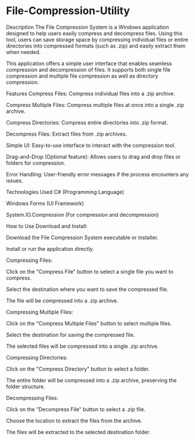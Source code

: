 # File-Compression-Utility
Description
The File Compression System is a Windows application designed to help users easily compress and decompress files. Using this tool, users can save storage space by compressing individual files or entire directories into compressed formats (such as .zip) and easily extract them when needed.

This application offers a simple user interface that enables seamless compression and decompression of files. It supports both single file compression and multiple file compression as well as directory compression.

Features
Compress Files: Compress individual files into a .zip archive.

Compress Multiple Files: Compress multiple files at once into a single .zip archive.

Compress Directories: Compress entire directories into .zip format.

Decompress Files: Extract files from .zip archives.

Simple UI: Easy-to-use interface to interact with the compression tool.

Drag-and-Drop (Optional feature): Allows users to drag and drop files or folders for compression.

Error Handling: User-friendly error messages if the process encounters any issues.

Technologies Used
C# (Programming Language)

Windows Forms (UI Framework)

System.IO.Compression (For compression and decompression)

How to Use
Download and Install:

Download the File Compression System executable or installer.

Install or run the application directly.

Compressing Files:

Click on the "Compress File" button to select a single file you want to compress.

Select the destination where you want to save the compressed file.

The file will be compressed into a .zip archive.

Compressing Multiple Files:

Click on the "Compress Multiple Files" button to select multiple files.

Select the destination for saving the compressed file.

The selected files will be compressed into a single .zip archive.

Compressing Directories:

Click on the "Compress Directory" button to select a folder.

The entire folder will be compressed into a .zip archive, preserving the folder structure.

Decompressing Files:

Click on the "Decompress File" button to select a .zip file.

Choose the location to extract the files from the archive.

The files will be extracted to the selected destination folder.
